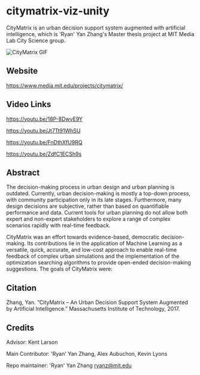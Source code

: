 # citymatrix-viz-unity

CityMatrix is an urban decision support system augmented with artificial intelligence, which is 'Ryan' Yan Zhang's Master thesis project at MIT Media Lab City Science group. 

![CityMatrix GIF](https://github.com/mitmedialab/citymatrix-viz-unity/blob/master/Docs/Photos/180315_CityMatrix-GIFs-for-Website.gif.1400x1400.gif)

## Website
https://www.media.mit.edu/projects/citymatrix/

## Video Links
https://youtu.be/18P-8DwvE9Y

https://youtu.be/Jt7Tt91WhSU

https://youtu.be/FnDthXfU9RQ

https://youtu.be/ZdfC1ECSh9s

## Abstract
The decision-making process in urban design and urban planning is outdated. Currently, urban decision-making is mostly a top-down process, with community participation only in its late stages. Furthermore, many design decisions are subjective, rather than based on quantifiable performance and data. Current tools for urban planning do not allow both expert and non-expert stakeholders to explore a range of complex scenarios rapidly with real-time feedback. 

CityMatrix was an effort towards evidence-based, democratic decision-making. Its contributions lie in the application of Machine Learning as a versatile, quick, accurate, and low-cost approach to enable real-time feedback of complex urban simulations and the implementation of the optimization searching algorithms to provide open-ended decision-making suggestions. The goals of CityMatrix were: 

## Citation
Zhang, Yan. “CityMatrix – An Urban Decision Support System Augmented by Artificial Intelligence.” Massachusetts Institute of Technology, 2017.

## Credits
Advisor: Kent Larson

Main Contributor: 'Ryan' Yan Zhang, Alex Aubuchon, Kevin Lyons

Repo maintainer: 'Ryan' Yan Zhang <ryanz@mit.edu> 
